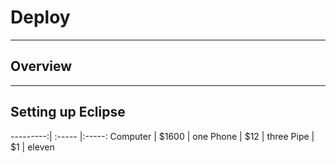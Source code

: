 # Deploy #


***
## Overview


***
## Setting up Eclipse

---------:| :----- |:-----:
Computer  |  $1600 | one
Phone     |    $12 | three
Pipe      |     $1 | eleven
